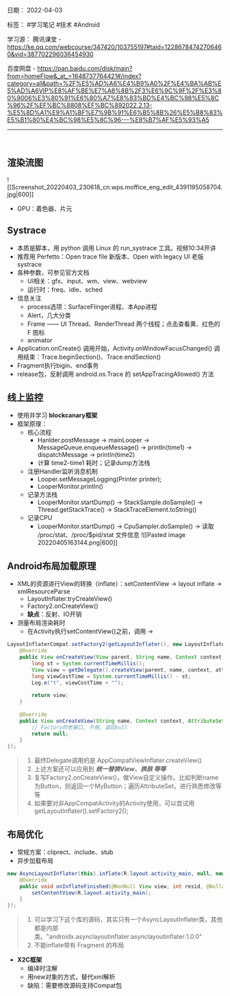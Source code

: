 日期： 2022-04-03

标签： #学习笔记 #技术  #Android 

学习源： 
腾讯课堂 - https://ke.qq.com/webcourse/347420/103755197#taid=12286784742706460&vid=387702296036454930

百度网盘 - https://pan.baidu.com/disk/main?from=homeFlow&_at_=1648737764421#/index?category=all&path=%2F%E5%AD%A6%E4%B9%A0%2F%E4%BA%AB%E5%AD%A6VIP%E8%AF%BE%E7%A8%8B%2F3%E6%9C%9F%2F%E3%80%9006%E3%80%91%E6%80%A7%E8%83%BD%E4%BC%98%E5%8C%96%2F%EF%BC%8808%EF%BC%892022.2.13-%E5%8D%A1%E9%A1%BF%E7%9B%91%E6%B5%8B%26%E5%B8%83%E5%B1%80%E4%BC%98%E5%8C%96---%E8%B7%AF%E5%93%A5

---
<br>

## 渲染流图
![[Screenshot_20220403_230618_cn.wps.moffice_eng_edit_4391195058704.jpg|600]]
- GPU：着色器、片元


## Systrace
- 本质是脚本，用 python 调用 Linux 的 run_systrace 工具。视频10:34开讲
- 推荐用 Perfetto：Open trace file 新版本、Open with legacy UI 老版systrace
- 各种参数，可参见官方文档
	- UI相关：gfx、input、wm、view、webview
	- 运行时：freq、idle、sched
- 信息关注
	- process选项：SurfaceFlinger进程、本App进程
	- Alert，几大分类
	- Frame —— UI Thread、RenderThread 两个线程；点击查看黄、红色的 F 图标
	- animator
-  Application.onCreate() 调用开始，Activity.onWindowFacusChanged() 调用结束：Trace.beginSection()、Trace.endSection()
- Fragment执行bigin、end事务
- release包，反射调用 android.os.Trace 的 setAppTracingAllowed() 方法

## 线上监控
- 使用并学习 **blockcanary框架**
- 框架原理：
	- 核心流程
		- Hanlder.postMessage -> mainLooper -> MessageQueue.enqueueMessage() -> println(time1) -> dispatchMessage -> println(time2)
		- 计算 time2-time1 耗时；记录dump方法栈
	- 注册Handler监听消息机制
		- Looper.setMessageLogging(Printer printer);
		- LooperMonitor.println()
	- 记录方法栈
		- LooperMonitor.startDump() -> StackSample.doSample() -> Thread.getStackTrace() -> StackTraceElement.toString()
	- 记录CPU
		- LooperMonitor.startDump() -> CpuSampler.doSample() -> 读取 /proc/stat、/proc/$pid/stat 文件信息
			![[Pasted image 20220405163144.png|600]]

## Android布局加载原理
- XML的资源进行View的转换（inflate）：setContentView -> layout inflate -> xmlResourceParse
	- LayoutInflater.tryCreateView()
	- Factory2.onCreateView()
	- **缺点**：反射、IO开销
- 测量布局渲染耗时
	- 在Activity执行setContentView()之前，调用 -> 
```java 
LayoutInflaterCompat.setFactory2(getLayoutInflater(), new LayoutInflater.Factory2() {  
	@Override 
	public View onCreateView(View parent, String name, Context context, AttributeSet attrs) {  
		long st = System.currentTimeMillis();  
		View view = getDelegate().createView(parent, name, context, attrs);  
		long viewCostTime = System.currentTimeMillis() - st;  
		Log.e("t", viewCostTime + "");  
		
		return view;  
	}  
  
	@Override 
	public View onCreateView(String name, Context context, AttributeSet attrs) {  
		// Factory的老接口, 不用, 返回null
		return null;  
	}  
});
```
> 1. 最终Delegate调用的是 AppCompatViewInflater.createView()
> 2. 上述方案还可以应用到 ***统一替换View、换肤 等等***
> 3. 复写Factory2.onCreateView()，做View自定义操作。比如判断name为Button，则返回一个MyButton；遍历AttributeSet，进行熟悉修改等等
> 4. 如果要对非AppCompatActivity的Activity使用，可以尝试用getLayoutInflater().setFactory2();

## 布局优化
- 常规方案：cliprect、include、stub
- 异步加载布局
```java 
new AsyncLayoutInflater(this).inflate(R.layout.activity_main, null, new AsyncLayoutInflater.OnInflateFinishedListener() {  
	@Override  
	public void onInflateFinished(@NonNull View view, int resid, @Nullable ViewGroup parent) {  
		setContentView(R.layout.activity_main);  
	}  
});
```
> 1. 可以学习下这个库的源码，其实只有一个AsyncLayoutInflater类，其他都是内部类。"androidx.asynclayoutinflater:asynclayoutinflater:1.0.0"
> 2. 不能inflate带有 Fragment 的布局
- **X2C框架**
	- 编译时注解
	- 用new对象的方式，替代xml解析
	- 缺陷：需要修改源码支持Compat包